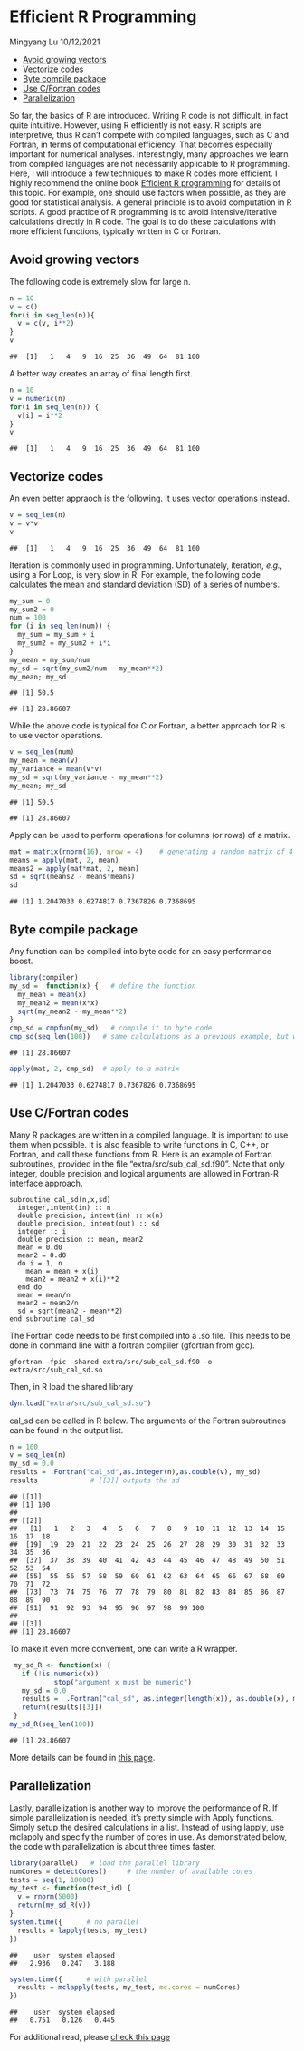 Efficient R Programming
================
Mingyang Lu
10/12/2021

-   [Avoid growing vectors](#avoid-growing-vectors)
-   [Vectorize codes](#vectorize-codes)
-   [Byte compile package](#byte-compile-package)
-   [Use C/Fortran codes](#use-cfortran-codes)
-   [Parallelization](#parallelization)

So far, the basics of R are introduced. Writing R code is not difficult,
in fact quite intuitive. However, using R efficiently is not easy. R
scripts are interpretive, thus R can’t compete with compiled languages,
such as C and Fortran, in terms of computational efficiency. That
becomes especially important for numerical analyses. Interestingly, many
approaches we learn from compiled languages are not necessarily
applicable to R programming. Here, I will introduce a few techniques to
make R codes more efficient. I highly recommend the online book
[Efficient R programming](https://csgillespie.github.io/efficientR/) for
details of this topic. For example, one should use factors when
possible, as they are good for statistical analysis. A general principle
is to avoid computation in R scripts. A good practice of R programming
is to avoid intensive/iterative calculations directly in R code. The
goal is to do these calculations with more efficient functions,
typically written in C or Fortran.

## Avoid growing vectors

The following code is extremely slow for large n.

``` r
n = 10
v = c()
for(i in seq_len(n)){
  v = c(v, i**2)
}
v
```

    ##  [1]   1   4   9  16  25  36  49  64  81 100

A better way creates an array of final length first.

``` r
n = 10
v = numeric(n)
for(i in seq_len(n)) {
  v[i] = i**2
}
v
```

    ##  [1]   1   4   9  16  25  36  49  64  81 100

## Vectorize codes

An even better appraoch is the following. It uses vector operations
instead.

``` r
v = seq_len(n)
v = v*v
v
```

    ##  [1]   1   4   9  16  25  36  49  64  81 100

Iteration is commonly used in programming. Unfortunately, iteration,
*e.g.*, using a For Loop, is very slow in R. For example, the following
code calculates the mean and standard deviation (SD) of a series of
numbers.

``` r
my_sum = 0
my_sum2 = 0
num = 100
for (i in seq_len(num)) {
  my_sum = my_sum + i
  my_sum2 = my_sum2 + i*i
}
my_mean = my_sum/num
my_sd = sqrt(my_sum2/num - my_mean**2)
my_mean; my_sd
```

    ## [1] 50.5

    ## [1] 28.86607

While the above code is typical for C or Fortran, a better approach for
R is to use vector operations.

``` r
v = seq_len(num)
my_mean = mean(v)
my_variance = mean(v*v)
my_sd = sqrt(my_variance - my_mean**2)
my_mean; my_sd
```

    ## [1] 50.5

    ## [1] 28.86607

Apply can be used to perform operations for columns (or rows) of a
matrix.

``` r
mat = matrix(rnorm(16), nrow = 4)    # generating a random matrix of 4 x 4
means = apply(mat, 2, mean)
means2 = apply(mat*mat, 2, mean)
sd = sqrt(means2 - means*means)
sd
```

    ## [1] 1.2047033 0.6274817 0.7367826 0.7368695

## Byte compile package

Any function can be compiled into byte code for an easy performance
boost.

``` r
library(compiler)
my_sd =  function(x) {   # define the function
  my_mean = mean(x)
  my_mean2 = mean(x*x)
  sqrt(my_mean2 - my_mean**2)
}
cmp_sd = cmpfun(my_sd)   # compile it to byte code
cmp_sd(seq_len(100))   # same calculations as a previous example, but with compiled function
```

    ## [1] 28.86607

``` r
apply(mat, 2, cmp_sd)  # apply to a matrix 
```

    ## [1] 1.2047033 0.6274817 0.7367826 0.7368695

## Use C/Fortran codes

Many R packages are written in a compiled language. It is important to
use them when possible. It is also feasible to write functions in C,
C++, or Fortran, and call these functions from R. Here is an example of
Fortran subroutines, provided in the file “extra/src/sub_cal_sd.f90”.
Note that only integer, double precision and logical arguments are
allowed in Fortran-R interface approach.

    subroutine cal_sd(n,x,sd)
      integer,intent(in) :: n
      double precision, intent(in) :: x(n)
      double precision, intent(out) :: sd
      integer :: i
      double precision :: mean, mean2
      mean = 0.d0
      mean2 = 0.d0
      do i = 1, n
        mean = mean + x(i)
        mean2 = mean2 + x(i)**2
      end do
      mean = mean/n
      mean2 = mean2/n
      sd = sqrt(mean2 - mean**2)
    end subroutine cal_sd

The Fortran code needs to be first compiled into a .so file. This needs
to be done in command line with a fortran compiler (gfortran from gcc).

    gfortran -fpic -shared extra/src/sub_cal_sd.f90 -o extra/src/sub_cal_sd.so

Then, in R load the shared library

``` r
dyn.load("extra/src/sub_cal_sd.so")
```

cal_sd can be called in R below. The arguments of the Fortran
subroutines can be found in the output list.

``` r
n = 100
v = seq_len(n)
my_sd = 0.0
results = .Fortran("cal_sd",as.integer(n),as.double(v), my_sd)
results             # [[3]] outputs the sd 
```

    ## [[1]]
    ## [1] 100
    ## 
    ## [[2]]
    ##   [1]   1   2   3   4   5   6   7   8   9  10  11  12  13  14  15  16  17  18
    ##  [19]  19  20  21  22  23  24  25  26  27  28  29  30  31  32  33  34  35  36
    ##  [37]  37  38  39  40  41  42  43  44  45  46  47  48  49  50  51  52  53  54
    ##  [55]  55  56  57  58  59  60  61  62  63  64  65  66  67  68  69  70  71  72
    ##  [73]  73  74  75  76  77  78  79  80  81  82  83  84  85  86  87  88  89  90
    ##  [91]  91  92  93  94  95  96  97  98  99 100
    ## 
    ## [[3]]
    ## [1] 28.86607

To make it even more convenient, one can write a R wrapper.

``` r
 my_sd_R <- function(x) {
   if (!is.numeric(x))
           stop("argument x must be numeric")
   my_sd = 0.0
   results =  .Fortran("cal_sd", as.integer(length(x)), as.double(x), my_sd)
   return(results[[3]])
 }
my_sd_R(seq_len(100))
```

    ## [1] 28.86607

More details can be found in [this
page](http://users.stat.umn.edu/~geyer/rc/).

## Parallelization

Lastly, parallelization is another way to improve the performance of R.
If simple parallelization is needed, it’s pretty simple with Apply
functions. Simply setup the desired calculations in a list. Instead of
using lapply, use mclapply and specify the number of cores in use. As
demonstrated below, the code with parallelization is about three times
faster.

``` r
library(parallel)   # load the parallel library
numCores = detectCores()     # the number of available cores 
tests = seq(1, 10000)
my_test <- function(test_id) {
  v = rnorm(5000)
  return(my_sd_R(v))
}
system.time({      # no parallel
  results = lapply(tests, my_test)
})
```

    ##    user  system elapsed 
    ##   2.936   0.247   3.188

``` r
system.time({      # with parallel
  results = mclapply(tests, my_test, mc.cores = numCores)
})
```

    ##    user  system elapsed 
    ##   0.751   0.126   0.445

For additional read, please [check this
page](https://nceas.github.io/oss-lessons/parallel-computing-in-r/parallel-computing-in-r.html)
